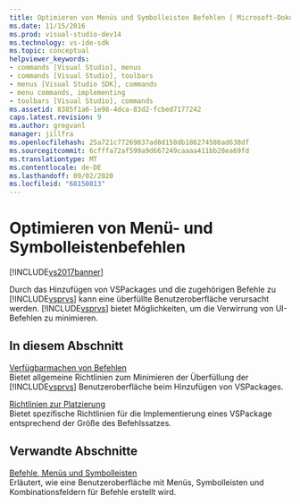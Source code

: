 ```yaml
---
title: Optimieren von Menüs und Symbolleisten Befehlen | Microsoft-Dokumentation
ms.date: 11/15/2016
ms.prod: visual-studio-dev14
ms.technology: vs-ide-sdk
ms.topic: conceptual
helpviewer_keywords:
- commands [Visual Studio], menus
- commands [Visual Studio], toolbars
- menus [Visual Studio SDK], commands
- menu commands, implementing
- toolbars [Visual Studio], commands
ms.assetid: 8385f1a6-1e98-4dca-83d2-fcbed7177242
caps.latest.revision: 9
ms.author: gregvanl
manager: jillfra
ms.openlocfilehash: 25a721c77269837ad8d158db186274586ad638df
ms.sourcegitcommit: 6cfffa72af599a9d667249caaaa411bb28ea69fd
ms.translationtype: MT
ms.contentlocale: de-DE
ms.lasthandoff: 09/02/2020
ms.locfileid: "68150813"
---
```

# <a name="optimizing-menu-and-toolbar-commands"></a>Optimieren von Menü- und Symbolleistenbefehlen
[!INCLUDE[vs2017banner](../../includes/vs2017banner.md)]

Durch das Hinzufügen von VSPackages und die zugehörigen Befehle zu [!INCLUDE[vsprvs](../../includes/vsprvs-md.md)] kann eine überfüllte Benutzeroberfläche verursacht werden. [!INCLUDE[vsprvs](../../includes/vsprvs-md.md)] bietet Möglichkeiten, um die Verwirrung von UI-Befehlen zu minimieren.  
  
## <a name="in-this-section"></a>In diesem Abschnitt  
 [Verfügbarmachen von Befehlen](../../extensibility/internals/making-commands-available.md)  
 Bietet allgemeine Richtlinien zum Minimieren der Überfüllung der [!INCLUDE[vsprvs](../../includes/vsprvs-md.md)] Benutzeroberfläche beim Hinzufügen von VSPackages.  
  
 [Richtlinien zur Platzierung](../../extensibility/internals/command-placement-guidelines.md)  
 Bietet spezifische Richtlinien für die Implementierung eines VSPackage entsprechend der Größe des Befehlssatzes.  
  
## <a name="related-sections"></a>Verwandte Abschnitte  
 [Befehle, Menüs und Symbolleisten](../../extensibility/internals/commands-menus-and-toolbars.md)  
 Erläutert, wie eine Benutzeroberfläche mit Menüs, Symbolleisten und Kombinationsfeldern für Befehle erstellt wird.

